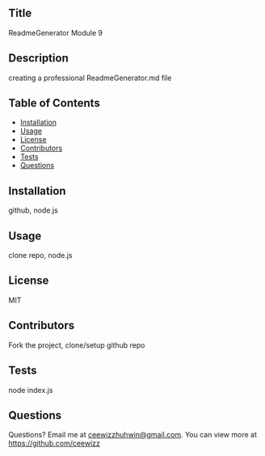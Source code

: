 
## Title 
ReadmeGenerator Module 9
  


## Description
creating a professional ReadmeGenerator.md file

## Table of Contents
- [Installation](#Installation)
- [Usage](#Usage)
- [License](#License)
- [Contributors](#Contributing)
- [Tests](#Tests)
- [Questions](#Questions)

## Installation
github, node.js


## Usage
clone repo, node.js

## License
MIT


## Contributors
Fork the project, clone/setup github repo



## Tests
node index.js

## Questions
Questions? Email me at ceewizzhuhwin@gmail.com. You can view more at https://github.com/ceewizz